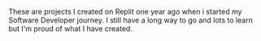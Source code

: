 These are projects I created on Replit one year ago when i started my Software Developer journey. I still have a long way to go and lots to learn but I'm proud of what I have created.
